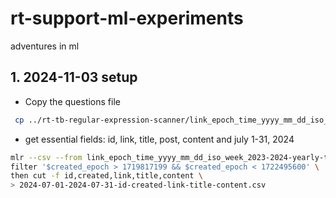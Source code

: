 # rt-support-ml-experiments
adventures in ml
## 1. 2024-11-03 setup
* Copy the questions file
```bash
 cp ../rt-tb-regular-expression-scanner/link_epoch_time_yyyy_mm_dd_iso_week_2023-2024-yearly-thunderbird-questions.csv .
```
* get essential fields: id, link, title, post, content and july 1-31, 2024
```bash
mlr --csv --from link_epoch_time_yyyy_mm_dd_iso_week_2023-2024-yearly-thunderbird-questions.csv \
filter '$created_epoch > 1719817199 && $created_epoch < 1722495600' \
then cut -f id,created,link,title,content \
> 2024-07-01-2024-07-31-id-created-link-title-content.csv
```
